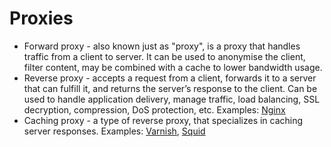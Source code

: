 # Proxies

- Forward proxy - also known just as "proxy", is a proxy that handles traffic from a client to server. It can be used to anonymise the client, filter content, may be combined with a cache to lower bandwidth usage.
- Reverse proxy - accepts a request from a client, forwards it to a server that can fulfill it, and returns the server’s response to the client. Can be used to handle application delivery, manage traffic, load balancing, SSL decryption, compression, DoS protection, etc. Examples: [Nginx](https://www.nginx.com/)
- Caching proxy - a type of reverse proxy, that specializes in caching server responses. Examples: [Varnish](https://varnish-cache.org/), [Squid](http://www.squid-cache.org/)
